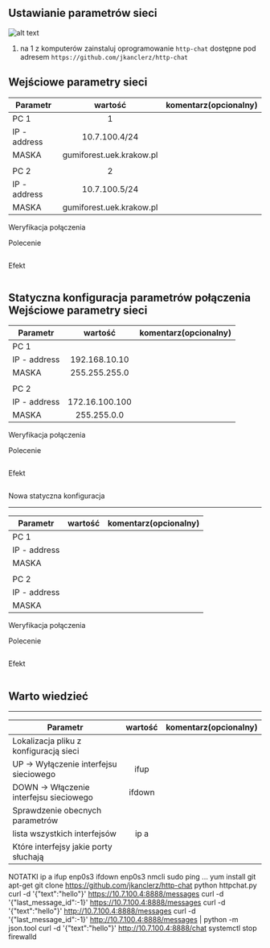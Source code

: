 Ustawianie parametrów sieci
---------------------------

![alt text][network]

[network]: ./network.png "Logo Title Text 2"

1. na 1 z komputerów zainstaluj oprogramowanie ``http-chat`` dostępne pod adresem ``https://github.com/jkanclerz/http-chat``

Wejściowe parametry sieci
-------------------------
| Parametr | wartość | komentarz(opcionalny) |
| ------------- |:-------------:| -----:|
|   PC 1 | 1 
| IP - address  | 10.7.100.4/24 | |
| MASKA  | gumiforest.uek.krakow.pl | |
|   |  | |
| PC 2  | 2 | |
| IP - address  | 10.7.100.5/24 | |
| MASKA  | gumiforest.uek.krakow.pl | |

Weryfikacja połączenia

Polecenie
```ping...
```

Efekt
```64 bytes from 10.7.100.4: icmp_seq=.. ttl=64 time=0.410 ms
```

Statyczna konfiguracja parametrów połączenia
Wejściowe parametry sieci
-------------------------
| Parametr | wartość | komentarz(opcionalny) |
| ------------- |:-------------:| -----:|
|   PC 1 |  
| IP - address  | 192.168.10.10 | |
| MASKA  | 255.255.255.0 | |
|   |  | |
| PC 2  |  | |
| IP - address  | 172.16.100.100 | |
| MASKA  | 255.255.0.0 | |

Weryfikacja połączenia

Polecenie
```
```

Efekt
```
```

Nowa statyczna konfiguracja 

-------------------------
| Parametr | wartość | komentarz(opcionalny) |
| ------------- |:-------------:| -----:|
|   PC 1 |  
| IP - address  |  | |
| MASKA  |  | |
|   |  | |
| PC 2  |  | |
| IP - address  |  | |
| MASKA  |  | |

Weryfikacja połączenia

Polecenie
```
```

Efekt
```
```

Warto wiedzieć
--------------

-------------------------
| Parametr | wartość | komentarz(opcionalny) |
| ------------- |:-------------:| -----:|
| Lokalizacja pliku z konfiguracją sieci| | |
| UP -> Wyłączenie interfejsu sieciowego| ifup | |
| DOWN -> Włączenie interfejsu sieciowego| ifdown | |
| Sprawdzenie obecnych parametrów | | |
| lista wszystkich interfejsów | ip a | |
| Które interfejsy jakie porty słuchają | | |

NOTATKI
ip a
ifup enp0s3
ifdown enp0s3
nmcli
sudo
ping ...
yum install git
apt-get
git clone https://github.com/jkanclerz/http-chat
python httpchat.py
curl -d '{"text":"hello"}' https://10.7.100.4:8888/messages
curl -d '{"last_message_id":-1}' https://10.7.100.4:8888/messages
curl -d '{"text":"hello"}' http://10.7.100.4:8888/messages
curl -d '{"last_message_id":-1}' http://10.7.100.4:8888/messages | python -m json.tool
curl -d '{"text":"hello"}' http://10.7.100.4:8888/chat
systemctl stop firewalld

